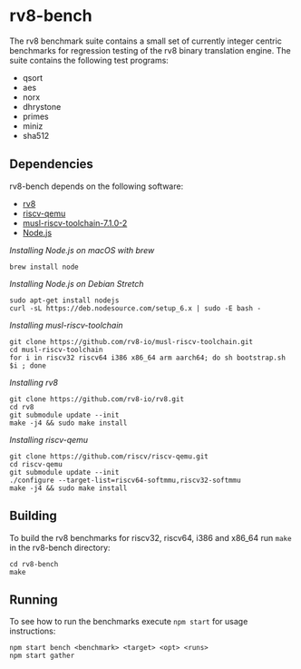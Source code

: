 rv8-bench
===============

The rv8 benchmark suite contains a small set of currently integer
centric benchmarks for regression testing of the rv8 binary
translation engine. The suite contains the following test programs:

- qsort
- aes
- norx
- dhrystone
- primes
- miniz
- sha512

## Dependencies

rv8-bench depends on the following software:

- [rv8](https://github.com/rv8-io/rv8/)
- [riscv-qemu](https://github.com/riscv/riscv-qemu/)
- [musl-riscv-toolchain-7.1.0-2](https://github.com/rv8-io/musl-riscv-toolchain/releases/tag/v7.1.0-2)
- [Node.js](https://nodejs.org/)

_Installing Node.js on macOS with brew_
```
brew install node
```

_Installing Node.js on Debian Stretch_
```
sudo apt-get install nodejs
curl -sL https://deb.nodesource.com/setup_6.x | sudo -E bash -
```

_Installing musl-riscv-toolchain_
```
git clone https://github.com/rv8-io/musl-riscv-toolchain.git
cd musl-riscv-toolchain
for i in riscv32 riscv64 i386 x86_64 arm aarch64; do sh bootstrap.sh $i ; done
```

_Installing rv8_
```
git clone https://github.com/rv8-io/rv8.git
cd rv8
git submodule update --init
make -j4 && sudo make install
```

_Installing riscv-qemu_
```
git clone https://github.com/riscv/riscv-qemu.git
cd riscv-qemu
git submodule update --init
./configure --target-list=riscv64-softmmu,riscv32-softmmu
make -j4 && sudo make install
```

## Building

To build the rv8 benchmarks for riscv32, riscv64, i386 and
x86_64 run `make` in the rv8-bench directory:

```
cd rv8-bench
make
```

## Running

To see how to run the benchmarks execute `npm start` for usage instructions:

```
npm start bench <benchmark> <target> <opt> <runs>
npm start gather
```
